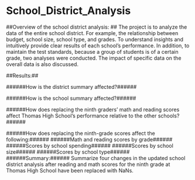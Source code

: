 # School_District_Analysis

##Overview of the school district analysis: ##
The project is to analyze the data of the entire school district. For example, the relationship between budget, school size, school type, and grades. To understand insights and intuitively provide clear results of each school’s performance. In addition, to maintain the test standards, because a group of students is of a certain grade, two analyses were conducted. The impact of specific data on the overall data is also discussed.

##Results:## 


######How is the district summary affected?######


######How is the school summary affected?######

######How does replacing the ninth graders’ math and reading scores affect Thomas High School’s performance relative to the other schools?######

######How does replacing the ninth-grade scores affect the following:######
######Math and reading scores by grade######
######Scores by school spending######
######Scores by school size######
######Scores by school type######
######Summary:######
 Summarize four changes in the updated school district analysis after reading and math scores for the ninth grade at Thomas High School have been replaced with NaNs.